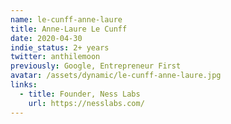 ```yaml
---
name: le-cunff-anne-laure
title: Anne-Laure Le Cunff
date: 2020-04-30
indie_status: 2+ years
twitter: anthilemoon
previously: Google, Entrepreneur First
avatar: /assets/dynamic/le-cunff-anne-laure.jpg
links:
  - title: Founder, Ness Labs
    url: https://nesslabs.com/
---
```


